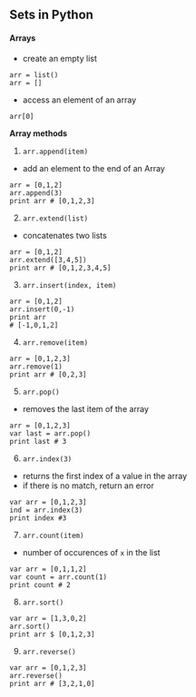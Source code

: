 ## Sets in Python

#### Arrays

- create an empty list
```
arr = list()
arr = []
```
- access an element of an array
```
arr[0]
```

**Array methods**

1. ```arr.append(item)```
- add an element to the end of an Array

```
arr = [0,1,2]
arr.append(3)
print arr # [0,1,2,3]
```

2. ```arr.extend(list)```
- concatenates two lists

```
arr = [0,1,2]
arr.extend([3,4,5])
print arr # [0,1,2,3,4,5]
```

3. ```arr.insert(index, item)```
```
arr = [0,1,2]
arr.insert(0,-1)
print arr
# [-1,0,1,2]
```
4. ```arr.remove(item)```

```
arr = [0,1,2,3]
arr.remove(1)
print arr # [0,2,3]
```

5. ```arr.pop()```
- removes the last item of the array
```
arr = [0,1,2,3]
var last = arr.pop()
print last # 3
```
6. ```arr.index(3)```
- returns the first index of a value in the array
- if there is no match, return an error
```
var arr = [0,1,2,3]
ind = arr.index(3)
print index #3
```

7. ```arr.count(item)```
- number of occurences of ```x``` in the list
```
var arr = [0,1,1,2]
var count = arr.count(1)
print count # 2
```

8. ```arr.sort()```
```
var arr = [1,3,0,2]
arr.sort()
print arr $ [0,1,2,3]
```

9. ```arr.reverse()```
```
var arr = [0,1,2,3]
arr.reverse()
print arr # [3,2,1,0]
```
